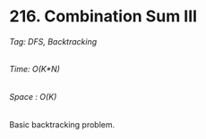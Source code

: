 # 216. Combination Sum III

###### Tag: DFS, Backtracking

###### Time: O(K*N)
###### Space : O(K)

Basic backtracking problem.
